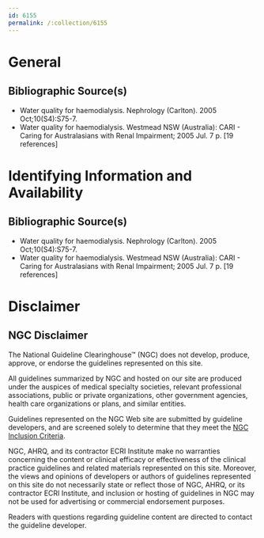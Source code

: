 ```yaml
---
id: 6155
permalink: /:collection/6155
---
```


# General

## Bibliographic Source(s)

- Water quality for haemodialysis. Nephrology (Carlton). 2005 Oct;10(S4):S75-7.
- Water quality for haemodialysis. Westmead NSW (Australia): CARI - Caring for Australasians with Renal Impairment; 2005 Jul. 7 p. [19 references]

# Identifying Information and Availability

## Bibliographic Source(s)

- Water quality for haemodialysis. Nephrology (Carlton). 2005 Oct;10(S4):S75-7.
- Water quality for haemodialysis. Westmead NSW (Australia): CARI - Caring for Australasians with Renal Impairment; 2005 Jul. 7 p. [19 references]

# Disclaimer

## NGC Disclaimer

The National Guideline Clearinghouse™ (NGC) does not develop, produce, approve, or endorse the guidelines represented on this site.

All guidelines summarized by NGC and hosted on our site are produced under the auspices of medical specialty societies, relevant professional associations, public or private organizations, other government agencies, health care organizations or plans, and similar entities.

Guidelines represented on the NGC Web site are submitted by guideline developers, and are screened solely to determine that they meet the [NGC Inclusion Criteria](/help-and-about/summaries/inclusion-criteria).

NGC, AHRQ, and its contractor ECRI Institute make no warranties concerning the content or clinical efficacy or effectiveness of the clinical practice guidelines and related materials represented on this site. Moreover, the views and opinions of developers or authors of guidelines represented on this site do not necessarily state or reflect those of NGC, AHRQ, or its contractor ECRI Institute, and inclusion or hosting of guidelines in NGC may not be used for advertising or commercial endorsement purposes.

Readers with questions regarding guideline content are directed to contact the guideline developer.

